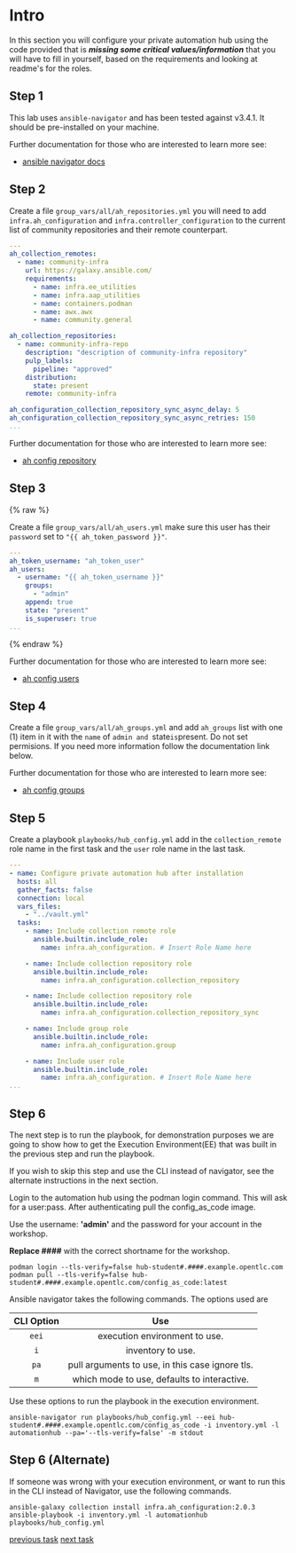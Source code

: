 # Intro

In this section you will configure your private automation hub using the code provided that is ***missing some critical values/information*** that you will have to fill in yourself, based on the requirements and looking at readme's for the roles.

## Step 1

This lab uses `ansible-navigator` and has been tested against v3.4.1. It should be pre-installed on your machine. 

Further documentation for those who are interested to learn more see:

- [ansible navigator docs](https://ansible-navigator.readthedocs.io/en/latest/installation/#install-ansible-navigator)

## Step 2

Create a file `group_vars/all/ah_repositories.yml` you will need to add `infra.ah_configuration` and `infra.controller_configuration` to the current list of community repositories and their remote counterpart.

```yaml
---
ah_collection_remotes:
  - name: community-infra
    url: https://galaxy.ansible.com/
    requirements:
      - name: infra.ee_utilities
      - name: infra.aap_utilities
      - name: containers.podman
      - name: awx.awx
      - name: community.general

ah_collection_repositories:
  - name: community-infra-repo
    description: "description of community-infra repository"
    pulp_labels:
      pipeline: "approved"
    distribution:
      state: present
    remote: community-infra

ah_configuration_collection_repository_sync_async_delay: 5
ah_configuration_collection_repository_sync_async_retries: 150
...
```

Further documentation for those who are interested to learn more see:

- [ah config repository](https://github.com/redhat-cop/ah_configuration/blob/devel/roles/repository/README.md)

## Step 3

{% raw %}

Create a file `group_vars/all/ah_users.yml` make sure this user has their `password` set to `"{{ ah_token_password }}"`.

```yaml
---
ah_token_username: "ah_token_user"
ah_users:
  - username: "{{ ah_token_username }}"
    groups:
      - "admin"
    append: true
    state: "present"
    is_superuser: true
...

```

{% endraw %}

Further documentation for those who are interested to learn more see:

- [ah config users](https://github.com/redhat-cop/ah_configuration/blob/devel/roles/user/README.md)

## Step 4

Create a file `group_vars/all/ah_groups.yml` and add `ah_groups` list with one (1) item in it with the `name` of `admin and `state` is `present. Do not set permisions.
If you need more information follow the documentation link below.

Further documentation for those who are interested to learn more see:

- [ah config groups](https://github.com/redhat-cop/ah_configuration/blob/devel/roles/group/README.md)

## Step 5

Create a playbook `playbooks/hub_config.yml` add in the `collection_remote` role name in the first task and the `user` role name in the last task.

```yaml
---
- name: Configure private automation hub after installation
  hosts: all
  gather_facts: false
  connection: local
  vars_files:
    - "../vault.yml"
  tasks:
    - name: Include collection remote role
      ansible.builtin.include_role:
        name: infra.ah_configuration. # Insert Role Name here

    - name: Include collection repository role
      ansible.builtin.include_role:
        name: infra.ah_configuration.collection_repository

    - name: Include collection repository role
      ansible.builtin.include_role:
        name: infra.ah_configuration.collection_repository_sync

    - name: Include group role
      ansible.builtin.include_role:
        name: infra.ah_configuration.group

    - name: Include user role
      ansible.builtin.include_role:
        name: infra.ah_configuration. # Insert Role Name here
...
```

## Step 6

The next step is to run the playbook, for demonstration purposes we are going to show how to get the Execution Environment(EE) that was built in the previous step and run the playbook.

If you wish to skip this step and use the CLI instead of navigator, see the alternate instructions in the next section.

Login to the automation hub using the podman login command. This will ask for a user:pass. After authenticating pull the config_as_code image.

Use the username: **'admin'** and the password for your account in the workshop.

**Replace ####** with the correct shortname for the workshop.

```console
podman login --tls-verify=false hub-student#.####.example.opentlc.com
podman pull --tls-verify=false hub-student#.####.example.opentlc.com/config_as_code:latest
```

Ansible navigator takes the following commands.
The options used are

|CLI Option|Use|
|:---:|:---:|
|`eei`|execution environment to use.|
|`i`|inventory to use.|
|`pa`|pull arguments to use, in this case ignore tls.|
|`m`|which mode to use, defaults to interactive.|

Use these options to run the playbook in the execution environment.

```console
ansible-navigator run playbooks/hub_config.yml --eei hub-student#.####.example.opentlc.com/config_as_code -i inventory.yml -l automationhub --pa='--tls-verify=false' -m stdout
```

## Step 6 (Alternate)
If someone was wrong with your execution environment, or want to run this in the CLI instead of Navigator, use the following commands.

```console
ansible-galaxy collection install infra.ah_configuration:2.0.3
ansible-playbook -i inventory.yml -l automationhub playbooks/hub_config.yml
```


[previous task](../1-ee/README.md) [next task](../3-controller/README.md)
